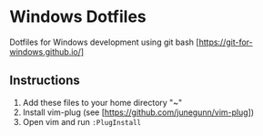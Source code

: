 # Windows Dotfiles

Dotfiles for Windows development using git bash [https://git-for-windows.github.io/]

## Instructions

1. Add these files to your home directory "~" 
2. Install vim-plug (see [https://github.com/junegunn/vim-plug])
3. Open vim and run `:PlugInstall`
